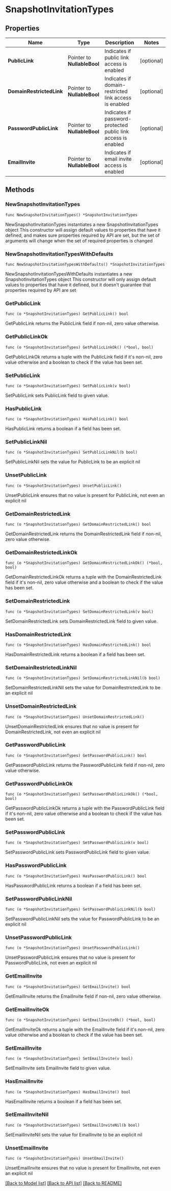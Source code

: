# SnapshotInvitationTypes

## Properties

Name | Type | Description | Notes
------------ | ------------- | ------------- | -------------
**PublicLink** | Pointer to **NullableBool** | Indicates if public link access is enabled | [optional] 
**DomainRestrictedLink** | Pointer to **NullableBool** | Indicates if domain-restricted link access is enabled | [optional] 
**PasswordPublicLink** | Pointer to **NullableBool** | Indicates if password-protected public link access is enabled | [optional] 
**EmailInvite** | Pointer to **NullableBool** | Indicates if email invite access is enabled | [optional] 

## Methods

### NewSnapshotInvitationTypes

`func NewSnapshotInvitationTypes() *SnapshotInvitationTypes`

NewSnapshotInvitationTypes instantiates a new SnapshotInvitationTypes object
This constructor will assign default values to properties that have it defined,
and makes sure properties required by API are set, but the set of arguments
will change when the set of required properties is changed

### NewSnapshotInvitationTypesWithDefaults

`func NewSnapshotInvitationTypesWithDefaults() *SnapshotInvitationTypes`

NewSnapshotInvitationTypesWithDefaults instantiates a new SnapshotInvitationTypes object
This constructor will only assign default values to properties that have it defined,
but it doesn't guarantee that properties required by API are set

### GetPublicLink

`func (o *SnapshotInvitationTypes) GetPublicLink() bool`

GetPublicLink returns the PublicLink field if non-nil, zero value otherwise.

### GetPublicLinkOk

`func (o *SnapshotInvitationTypes) GetPublicLinkOk() (*bool, bool)`

GetPublicLinkOk returns a tuple with the PublicLink field if it's non-nil, zero value otherwise
and a boolean to check if the value has been set.

### SetPublicLink

`func (o *SnapshotInvitationTypes) SetPublicLink(v bool)`

SetPublicLink sets PublicLink field to given value.

### HasPublicLink

`func (o *SnapshotInvitationTypes) HasPublicLink() bool`

HasPublicLink returns a boolean if a field has been set.

### SetPublicLinkNil

`func (o *SnapshotInvitationTypes) SetPublicLinkNil(b bool)`

 SetPublicLinkNil sets the value for PublicLink to be an explicit nil

### UnsetPublicLink
`func (o *SnapshotInvitationTypes) UnsetPublicLink()`

UnsetPublicLink ensures that no value is present for PublicLink, not even an explicit nil
### GetDomainRestrictedLink

`func (o *SnapshotInvitationTypes) GetDomainRestrictedLink() bool`

GetDomainRestrictedLink returns the DomainRestrictedLink field if non-nil, zero value otherwise.

### GetDomainRestrictedLinkOk

`func (o *SnapshotInvitationTypes) GetDomainRestrictedLinkOk() (*bool, bool)`

GetDomainRestrictedLinkOk returns a tuple with the DomainRestrictedLink field if it's non-nil, zero value otherwise
and a boolean to check if the value has been set.

### SetDomainRestrictedLink

`func (o *SnapshotInvitationTypes) SetDomainRestrictedLink(v bool)`

SetDomainRestrictedLink sets DomainRestrictedLink field to given value.

### HasDomainRestrictedLink

`func (o *SnapshotInvitationTypes) HasDomainRestrictedLink() bool`

HasDomainRestrictedLink returns a boolean if a field has been set.

### SetDomainRestrictedLinkNil

`func (o *SnapshotInvitationTypes) SetDomainRestrictedLinkNil(b bool)`

 SetDomainRestrictedLinkNil sets the value for DomainRestrictedLink to be an explicit nil

### UnsetDomainRestrictedLink
`func (o *SnapshotInvitationTypes) UnsetDomainRestrictedLink()`

UnsetDomainRestrictedLink ensures that no value is present for DomainRestrictedLink, not even an explicit nil
### GetPasswordPublicLink

`func (o *SnapshotInvitationTypes) GetPasswordPublicLink() bool`

GetPasswordPublicLink returns the PasswordPublicLink field if non-nil, zero value otherwise.

### GetPasswordPublicLinkOk

`func (o *SnapshotInvitationTypes) GetPasswordPublicLinkOk() (*bool, bool)`

GetPasswordPublicLinkOk returns a tuple with the PasswordPublicLink field if it's non-nil, zero value otherwise
and a boolean to check if the value has been set.

### SetPasswordPublicLink

`func (o *SnapshotInvitationTypes) SetPasswordPublicLink(v bool)`

SetPasswordPublicLink sets PasswordPublicLink field to given value.

### HasPasswordPublicLink

`func (o *SnapshotInvitationTypes) HasPasswordPublicLink() bool`

HasPasswordPublicLink returns a boolean if a field has been set.

### SetPasswordPublicLinkNil

`func (o *SnapshotInvitationTypes) SetPasswordPublicLinkNil(b bool)`

 SetPasswordPublicLinkNil sets the value for PasswordPublicLink to be an explicit nil

### UnsetPasswordPublicLink
`func (o *SnapshotInvitationTypes) UnsetPasswordPublicLink()`

UnsetPasswordPublicLink ensures that no value is present for PasswordPublicLink, not even an explicit nil
### GetEmailInvite

`func (o *SnapshotInvitationTypes) GetEmailInvite() bool`

GetEmailInvite returns the EmailInvite field if non-nil, zero value otherwise.

### GetEmailInviteOk

`func (o *SnapshotInvitationTypes) GetEmailInviteOk() (*bool, bool)`

GetEmailInviteOk returns a tuple with the EmailInvite field if it's non-nil, zero value otherwise
and a boolean to check if the value has been set.

### SetEmailInvite

`func (o *SnapshotInvitationTypes) SetEmailInvite(v bool)`

SetEmailInvite sets EmailInvite field to given value.

### HasEmailInvite

`func (o *SnapshotInvitationTypes) HasEmailInvite() bool`

HasEmailInvite returns a boolean if a field has been set.

### SetEmailInviteNil

`func (o *SnapshotInvitationTypes) SetEmailInviteNil(b bool)`

 SetEmailInviteNil sets the value for EmailInvite to be an explicit nil

### UnsetEmailInvite
`func (o *SnapshotInvitationTypes) UnsetEmailInvite()`

UnsetEmailInvite ensures that no value is present for EmailInvite, not even an explicit nil

[[Back to Model list]](../README.md#documentation-for-models) [[Back to API list]](../README.md#documentation-for-api-endpoints) [[Back to README]](../README.md)


